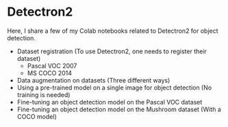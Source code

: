 # Detectron2
Here, I share a few of my Colab notebooks related to Detectron2 for object detection.
- Dataset registration (To use Detectron2, one needs to register their dataset)
  - Pascal VOC 2007
  - MS COCO 2014
- Data augmentation on datasets (Three different ways)
- Using a pre-trained model on a single image for object detection (No training is needed)
- Fine-tuning an object detection model on the Pascal VOC dataset
- Fine-tuning an object detection model on the Mushroom dataset (With a COCO model)

